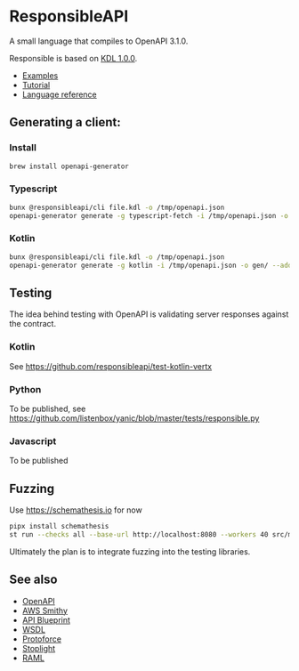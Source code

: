 # ResponsibleAPI

A small language that compiles to OpenAPI 3.1.0.

Responsible is based on [KDL 1.0.0](https://kdl.dev).

- [Examples](examples/)
- [Tutorial](TUTORIAL.md)
- [Language reference](REFERENCE.md)

## Generating a client:

### Install

```sh
brew install openapi-generator
```

### Typescript

```sh
bunx @responsibleapi/cli file.kdl -o /tmp/openapi.json
openapi-generator generate -g typescript-fetch -i /tmp/openapi.json -o gen/ --additional-properties=typescriptThreePlus=true,modelPropertyNaming=original,nullSafeAdditionalProps=true,enumPropertyNaming=original,supportsES6=true,useSingleRequestParameter=false
```

### Kotlin

```sh
bunx @responsibleapi/cli file.kdl -o /tmp/openapi.json
openapi-generator generate -g kotlin -i /tmp/openapi.json -o gen/ --additional-properties=library=jvm-vertx
```

## Testing

The idea behind testing with OpenAPI is validating server responses against the contract.

### Kotlin

See https://github.com/responsibleapi/test-kotlin-vertx

### Python

To be published, see https://github.com/listenbox/yanic/blob/master/tests/responsible.py

### Javascript

To be published

## Fuzzing

Use https://schemathesis.io for now

```sh
pipx install schemathesis
st run --checks all --base-url http://localhost:8080 --workers 40 src/main/resources/openapi.json
```

Ultimately the plan is to integrate fuzzing into the testing libraries.

## See also

- [OpenAPI](https://swagger.io/docs/specification/about/)
- [AWS Smithy](https://smithy.io/2.0/index.html)
- [API Blueprint](https://apiblueprint.org/)
- [WSDL](https://en.wikipedia.org/wiki/Web_Services_Description_Language/)
- [Protoforce](https://www.protoforce.io/)
- [Stoplight](https://stoplight.io/)
- [RAML](https://raml.org/)
